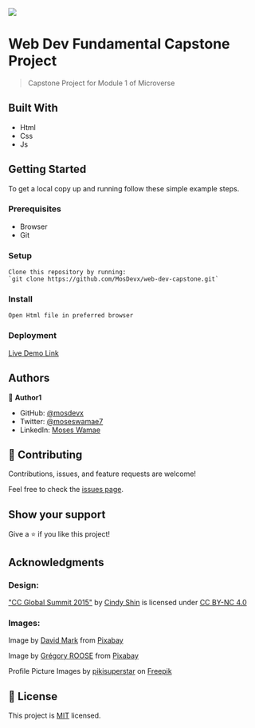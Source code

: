 ![](https://img.shields.io/badge/Microverse-blueviolet)

# Web Dev Fundamental Capstone Project

> Capstone Project for Module 1 of Microverse


## Built With

- Html
- Css
- Js



## Getting Started



To get a local copy up and running follow these simple example steps.

### Prerequisites
 - Browser
 - Git

### Setup
	Clone this repository by running: 
	`git clone https://github.com/MosDevx/web-dev-capstone.git`

### Install
	Open Html file in preferred browser

### Deployment
  [Live Demo Link](https://mosdevx.github.io/web-dev-capstone/)

## Authors

👤 **Author1**

- GitHub: [@mosdevx](https://github.com/mosdevx)
- Twitter: [@moseswamae7](https://twitter.com/moseswamae7)
- LinkedIn: [Moses Wamae](https://linkedin.com/in/moses-wamae-a13a67244)


## 🤝 Contributing

Contributions, issues, and feature requests are welcome!

Feel free to check the [issues page](../../issues/).

## Show your support

Give a ⭐️ if you like this project!

## Acknowledgments
### Design:
 ["CC Global Summit 2015"](https://www.behance.net/gallery/29845175/CC-Global-Summit-2015) by [Cindy Shin](https://www.behance.net/adagio07) is licensed under [CC BY-NC 4.0](https://creativecommons.org/licenses/by-nc/4.0/)

### Images:
 Image by [David Mark](https://pixabay.com/users/12019-12019/?utm_source=link-attribution&amp;utm_medium=referral&amp;utm_campaign=image&amp;utm_content=83519) from [Pixabay](https://pixabay.com//?utm_source=link-attribution&amp;utm_medium=referral&amp;utm_campaign=image&amp;utm_content=83519)

 Image by [Grégory ROOSE](https://pixabay.com/users/gregroose-2823595/?utm_source=link-attribution&amp;utm_medium=referral&amp;utm_campaign=image&amp;utm_content=3288119) from [Pixabay](https://pixabay.com//?utm_source=link-attribution&amp;utm_medium=referral&amp;utm_campaign=image&amp;utm_content=3288119")


 Profile Picture Images by [pikisuperstar](https://www.freepik.com/free-vector/hand-drawn-flat-profile-icons-pack_17743913.htm#query=woman%20profile%20illustration&position=19&from_view=search&track=sph) on [Freepik](https://www.freepik.com/free-vector/hand-drawn-flat-profile-icons-pack_17743913.htm#query=woman%20profile%20illustration&position=19&from_view=search&track=sph)

## 📝 License

This project is [MIT](./LICENSE) licensed.


